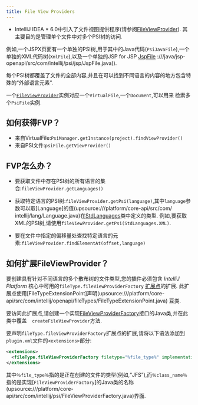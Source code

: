 ```yaml
---
title: File View Providers
---
```


* IntelliJ IDEA * 6.0中引入了文件视图提供程序(请参阅[FileViewProvider](upsource:///platform/core-api/src/com/intellij/psi/FileViewProvider.java)).
其主要目的是管理单个文件中对多个PSI树的访问.


例如,一个JSPX页面有一个单独的PSI树,用于其中的Java代码(`PsiJavaFile`),一个单独的XML代码树(`XmlFile`),以及一个单独的JSP for JSP [JspFile](upsource) 
:///java/jsp-openapi/src/com/intellij/psi/jsp/JspFile.java)).


每个PSI树都覆盖了文件的全部内容,并且在可以找到不同语言的内容的地方包含特殊的“外部语言元素”.


一个[`FileViewProvider`](upsource:///platform/core-api/src/com/intellij/psi/FileViewProvider.java)实例对应一个`VirtualFile`,一个`Document`,可以用来
检索多个`PsiFile`实例.


## 如何获得FVP？

* 来自VirtualFile:`PsiManager.getInstance(project).findViewProvider()`
* 来自PSI文件:`psiFile.getViewProvider()`

## FVP怎么办？

* 要获取文件中存在PSI树的所有语言的集合:`fileViewProvider.getLanguages()`

* 获取特定语言的PSI树:`fileViewProvider.getPsi(language)`,其中`language`参数可以取[Language]的值(upsource:///platform/core-api/src/com/
intellij/lang/Language.java)在[StdLanguages](upsource:///platform/platform-api/src/com/intellij/lang/StdLanguages.java)类中定义的类型.
例如,要获取XML的PSI树,请使用`fileViewProvider.getPsi(StdLanguages.XML)`.

* 要在文件中指定的偏移量处查找特定语言的元素:`fileViewProvider.findElementAt(offset,language)`


## 如何扩展FileViewProvider？

要创建具有针对不同语言的多个散布树的文件类型,您的插件必须包含 *IntelliJ Platform* 核心中可用的`fileType.fileViewProviderFactory` [扩展点](/basics/plugin_structure/plugin_extensions_and_extension_points.md)的扩展.
此扩展点使用[FileTypeExtensionPoint]声明(upsource:///platform/core-api/src/com/intellij/openapi/fileTypes/FileTypeExtensionPoint.java)
豆类.

要访问此扩展点,请创建一个实现[FileViewProviderFactory](upsource:///platform/core-api/src/com/intellij/psi/FileViewProviderFactory.java)接口的Java类,并在此类中覆盖` 
createFileViewProvider`方法.

要声明`fileType.fileViewProviderFactory`扩展点的扩展,请将以下语法添加到`plugin.xml`文件的`<extensions>`部分:


```xml
<extensions>
  <fileType.fileViewProviderFactory filetype="%file_type%" implementationClass="%class_name%" />
</extensions>
```

其中`％file_type％`指的是正在创建的文件的类型(例如,“JFS”),而`％class_name％`指的是实现[`FileViewProviderFactory`]的Java类的名称(upsource:///platform/core-api/src/com/intellij/psi/FileViewProviderFactory.java)界面.


